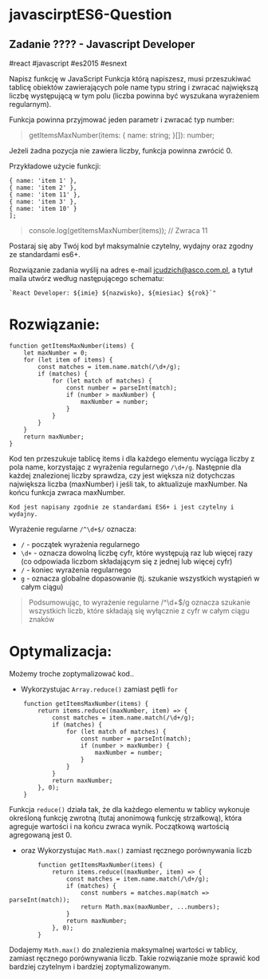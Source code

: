 # javascirptES6-Question

## Zadanie ???? - Javascript Developer

#react #javascript #es2015 #esnext

Napisz funkcję w JavaScript
Funkcja którą napiszesz, musi przeszukiwać tablicę obiektów zawierających pole name typu string i zwracać największą
liczbę występującą w tym polu (liczba powinna być wyszukana wyrażeniem regularnym).

Funkcja powinna przyjmować jeden parametr i zwracać typ number:

> getItemsMaxNumber(items: { name: string; }[]): number;

Jeżeli żadna pozycja nie zawiera liczby, funkcja powinna zwrócić 0.

Przykładowe użycie funkcji:

``` var items = [
{ name: 'item 1' },
{ name: 'item 2' },
{ name: 'item 11' },
{ name: 'item 3' },
{ name: 'item 10' }
];
```

> console.log(getItemsMaxNumber(items)); // Zwraca 11

Postaraj się aby Twój kod był maksymalnie czytelny, wydajny oraz zgodny ze standardami es6+.

Rozwiązanie zadania wyślij na adres e-mail jcudzich@asco.com.pl, a tytuł maila utwórz według następującego schematu:

``` `React Developer: ${imie} ${nazwisko}, ${miesiac} ${rok}`" ```

# Rozwiązanie:

```
function getItemsMaxNumber(items) {
    let maxNumber = 0;
    for (let item of items) {
        const matches = item.name.match(/\d+/g);
        if (matches) {
            for (let match of matches) {
                const number = parseInt(match);
                if (number > maxNumber) {
                    maxNumber = number;
                }
            }
        }
    }
    return maxNumber;
}
```
Kod ten przeszukuje tablicę items i dla każdego elementu wyciąga liczby z pola name, korzystając z wyrażenia regularnego `/\d+/g`. Następnie dla każdej znalezionej liczby sprawdza, czy jest większa niż dotychczas największa liczba (maxNumber) i jeśli tak, to aktualizuje maxNumber. Na końcu funkcja zwraca maxNumber.

`Kod jest napisany zgodnie ze standardami ES6+ i jest czytelny i wydajny.`

Wyrażenie regularne `/^\d+$/` oznacza:

- `/` - początek wyrażenia regularnego
- `\d+` - oznacza dowolną liczbę cyfr, które występują raz lub więcej razy (co odpowiada liczbom składającym się z jednej lub więcej cyfr)
- `/` - koniec wyrażenia regularnego
- `g` - oznacza globalne dopasowanie (tj. szukanie wszystkich wystąpień w całym ciągu)

>Podsumowując, to wyrażenie regularne /^\d+$/g oznacza szukanie wszystkich liczb, które składają się wyłącznie z cyfr w całym ciągu znaków

# Optymalizacja:

Możemy troche zoptymalizować kod..

- Wykorzystujac `Array.reduce()` zamiast pętli `for`

```
    function getItemsMaxNumber(items) {
        return items.reduce((maxNumber, item) => {
            const matches = item.name.match(/\d+/g);
            if (matches) {
                for (let match of matches) {
                    const number = parseInt(match);
                    if (number > maxNumber) {
                        maxNumber = number;
                    }
                }
            }
            return maxNumber;
        }, 0);
    }
```

Funkcja `reduce()` działa tak, że dla każdego elementu w tablicy wykonuje określoną funkcję zwrotną (tutaj anonimową funkcję strzałkową), która agreguje wartości i na końcu zwraca wynik. Początkową wartością agregowaną jest 0.

- oraz Wykorzystujac `Math.max()` zamiast ręcznego porównywania liczb

```
        function getItemsMaxNumber(items) {
            return items.reduce((maxNumber, item) => {
                const matches = item.name.match(/\d+/g);
                if (matches) {
                    const numbers = matches.map(match => parseInt(match));
                    return Math.max(maxNumber, ...numbers);
                }
                return maxNumber;
            }, 0);
        }
```

Dodajemy `Math.max()` do znalezienia maksymalnej wartości w tablicy, zamiast ręcznego porównywania liczb. Takie rozwiązanie może sprawić kod bardziej czytelnym i bardziej zoptymalizowanym.
